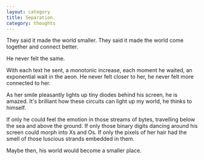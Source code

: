 ```yaml
---
layout: category
title: Separation.
category: thoughts
---
```


They said it made the world smaller. They said it made the world come together and connect better. 

He never felt the same. 

With each text he sent, a monotonic increase, each moment he waited, an exponential wait in the aeon. He never felt closer to her, he never felt more connected to her. 

As her smile pleasantly lights up tiny diodes behind his screen, he is amazed. It's brilliant how these circuits can light up my world, he thinks to himself. 

If only he could feel the emotion in those streams of bytes, travelling below the sea and above the ground. If only those binary digits dancing around his screen could morph into Xs and Os. If only the pixels of her hair had the smell of those luscious strands embedded in them. 

Maybe then, his world would become a smaller place.